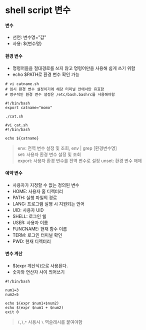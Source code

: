 shell script 변수
=================

#### 변수
- 선언: 변수명="값"
- 사용: ${변수명}

#### 환경 변수
- 명령어들을 절대경로를 쓰지 않고 명령어만을 사용해 쉽게 쓰기 위함
- echo $PATH로 환경 변수 확인 가능

```{.bash}
# vi catname.sh
# 임시 환경 변수 설정이기에 해당 터미널 안에서만 유효함
# 영구적인 환경 변수 설정은 /etc/bash.bashrc를 사용해야함

#!/bin/bash
export catname="momo"

./cat.sh
```

```{.bash}
#vi cat.sh
#!/bin/bash

echo ${catname}
```
> env: 전역 변수 설정 및 조회, env | grep [환경변수명]  
> set: 사용자 환경 변수 설정 및 조회  
> export: 사용자 환경 변수를 전역 변수로 설정
> unset: 환경 변수 해제


#### 예약 변수
- 사용자가 지정할 수 없는 정의된 변수
- HOME: 사용자 홈 디렉터리
- PATH: 실행 파일의 경로
- LANG: 프로그램 실행 시 지원되는 언어
- UID: 사용자 UID
- SHELL: 로그인 쉘
- USER: 사용자 이름
- FUNCNAME: 현재 함수 이름
- TERM: 로그인 터미널 확인
- PWD: 현재 디렉터리





#### 변수 계산
- $(expr 계산식)으로 사용된다.
- 숫자와 연산자 사이 띄어쓰기

```{.bash}
#!/bin/bash

num1=3
num2=5

echo $(expr $num1+$num2)
echo $(expr $num1 + $num2)
exit 0
```

> `(`,`)`,`*` 사용시 `\` 역슬래시를 붙여야함





